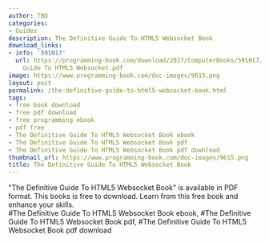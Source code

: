 ```yaml
---
author: TBD
categories:
- Guides
description: The Definitive Guide To HTML5 Websocket Book
download_links:
- info: '591017'
  url: https://programming-book.com/download/2017/ComputerBooks/591017/The Definitive
    Guide To HTML5 Websocket.pdf
image: https://www.programming-book.com/doc-images/9615.png
layout: post
permalink: /the-definitive-guide-to-html5-websocket-book.html
tags:
- free book download
- free pdf download
- free programming ebook
- pdf free
- The Definitive Guide To HTML5 Websocket Book ebook
- The Definitive Guide To HTML5 Websocket Book pdf
- The Definitive Guide To HTML5 Websocket Book pdf download
thumbnail_url: https://www.programming-book.com/doc-images/9615.png
title: The Definitive Guide To HTML5 Websocket Book
---
```


 
<div class="item-desc text-justify">
  "The Definitive Guide To HTML5 Websocket Book" is available in PDF format. This books is free to download. Learn from this free book and enhance your skills.
  <br>
  #The Definitive Guide To HTML5 Websocket Book ebook, #The Definitive Guide To HTML5 Websocket Book pdf, #The Definitive Guide To HTML5 Websocket Book pdf download
</div>